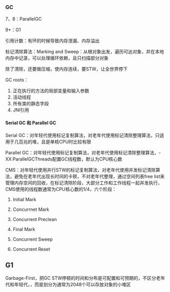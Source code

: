 ### GC

7、8：ParallelGC

9+：G1

引用计数：有环的时候导致内存泄漏、内存溢出

标记清除算法：Marking and Sweep：从根对象出发，遍历可达对象，并在本地内存中记录，可以处理循环依赖，且只扫描部分对象

除了清除，还要做压缩，使内存连续，要STW，让全世界停下

GC roots：

1. 正在执行的方法的局部变量和输入参数
2. 活动线程
3. 所有类的静态字段
4. JNI引用

#### Serial GC 和 Parallel GC

Serial GC：对年轻代使用标记复制算法，对老年代使用标记清除整理算法，只适用于几百兆的堆，且是单核CPU时比较有限

Parallel GC：对年轻代使用标记复制算法，对老年代使用标记清除整理算法，-XX:ParallelGCThreads配置GC线程数，默认为CPU核心数

CMS：对年轻代使用并行STW的标记复制算法，对老年代使用并发标记清除算法，避免在老年代出现长时间的卡顿，不对老年代整理，通过空间列表free list来管理内存空间的回收，在标记清除阶段，大部分工作和工作线程一起并发执行，CMS使用的线程数通常为CPU核心数的1/4，六个阶段：

1. Initial Mark

2. Concurrnet Mark

3. Concurrent Preclean

4. Final Mark

5. Concurrent Sweep

6. Concurrent Reset

## G1

Garbage-First，把GC STW停顿的时间和分布是可配置和可预期的，不区分老年代和年轻代，，而是划分为通常为2048个可以存放对象的小堆区

